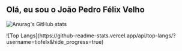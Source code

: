 ## Olá, eu sou o João Pedro Félix Velho

![Anurag's GitHub stats](https://github-readme-stats.vercel.app/api?username=tiofelx&show_icons=true&theme=github_dark)

<div>
  ![Top Langs](https://github-readme-stats.vercel.app/api/top-langs/?username=tiofelx&hide_progress=true)
</div>
